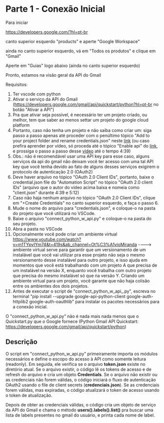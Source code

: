 # Parte 1 - Conexão Inicial

Para iniciar

https://developers.google.com/?hl=pt-br

canto superior esquerdo "products" e aperte "Google Workspace" 

ainda no canto superior esquerdo, vá em "Todos os produtos" e clique em "Gmail"

Aperte em "Guias" logo abaixo (ainda no canto superior esquerdo)

Pronto, estamos na visão geral da API do Gmail 

Requisitos:
1.  Ter vscode com python
2.  Ativar o serviço da API do Gmail (https://developers.google.com/gmail/api/quickstart/python?hl=pt-br no botão "Ativar a API")
3.  Pra que ativar seja possível, é necessário ter um projeto criado, ou melhor, tem que saber ao menos settar um projeto do google cloud platform 
4.  Portanto, caso não tenha um projeto e não saiba como criar um: siga passo a passo apenas até proceder com o penúltimo tópico "Add to your project folder and rename credentials.json" neste [link](https://chozinthet20602.medium.com/sending-email-with-python-using-gmail-api-33628e36306a#0bc0) (ou caso prefira aprender por vídeo, só proceda até o tópico "Enable api" do [link](https://chozinthet20602.medium.com/sending-email-with-python-using-gmail-api-33628e36306a#0bc0), e prossiga o passo a passo desse [vídeo](https://www.youtube.com/watch?v=7X3fBlMw_1k&ab_channel=JieJenn) até o tempo 4:39)
5.  Obs.: não é recomendável usar uma API key para esse caso, alguns serviços da api do gmail não deixam você ter acesso com uma tal API key que você tenha devido ao fato de alguns desses serviços exigirem o protocolo de autenticação 2.0 (OAuth2)
6.  Deve haver arquivo no tópico "OAuth 2.0 Client IDs", portanto, baixe o credential.json file do "Automation Script" no tópico "OAuth 2.0 client IDs" (arquivo que o autor do vídeo acima baixa e nomeia como "client.json" durante 4:39 e 5:12)
7.  Caso não haja nenhum arquivo no tópico "OAuth 2.0 Client IDs", clique em "+Create Credentials" no canto superior esquerdo, e faça o passo 6.
8.  Mude o nome do arquivo para "credentials.json", e coloque-o na pasta do projeto que você utilizará no VSCode.
9.  Baixe o arquivo "connect_python_w_api.py" e coloque-o na pasta do seu projeto.
10. Abra a pasta no VSCode
11. Opcionalmente você pode criar um ambiente virtual https://www.youtube.com/watch?v=m1TYpvIYm74&t=419s&ab_channel=Ot%C3%A1vioMiranda
----> ambiente virtual serve para garantir que um versionamento de um instalável que você vai utilizar pra esse projeto não seja o mesmo versionamento desse instalável para outro projeto, e isso ajuda em momentos que você está trabalhando com um projeto A que precisa de um instalável na versão X, enquanto você trabalha com outro projeto que precisa do mesmo instalável só que na versão Y. Criando um ambiente virtual para um projeto, você garante que não haja colisão entre os ambientes dos dois projetos.
12. Antes de executar o script de "connect_python_w_api_.py", escreva no terminal "pip install --upgrade google-api-python-client google-auth-httplib2 google-auth-oauthlib" para instalar os pacotes necessários para a conexão inicial.

O "connect_python_w_api.py" não é nada mais nada menos que o Quickstart.py que o Google fornece (Python Gmail API Quickstart: https://developers.google.com/gmail/api/quickstart/python)


## Descrição

O script em "connect_python_w_api.py" primeiramente importa os módulos necessários e define o escopo do acesso à API como somente leitura (readonly). Em seguida, ele verifica se o arquivo **token.json** existe no diretório atual. Se o arquivo existir, o código lê os tokens de acesso e de refresh do arquivo e cria um objeto **Credentials**. Se o arquivo não existir ou as credenciais não forem válidas, o código iniciará o fluxo de autenticação OAuth2 usando o file de client secrets (**credenciais.json**). Se as credenciais forem válidas, mas expiradas, o código atualizará o token de acesso usando o token de atualização.

Depois de obter as credenciais válidas, o código cria um objeto de serviço da API do Gmail e chama o método **users().labels().list()** pra buscar uma lista de labels presentes no gmail do usuário, e printa cada nome de label.



